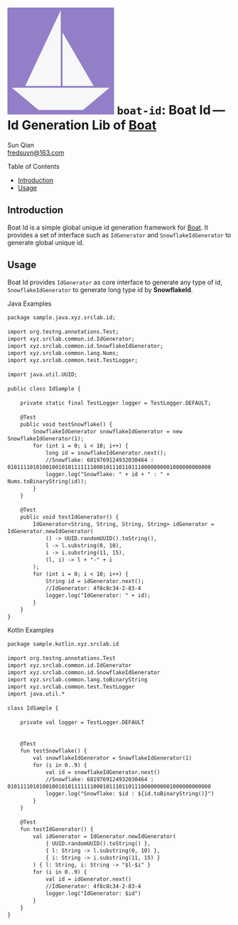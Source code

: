 # <span class="image">![Boat Id](../../logo.svg)</span> `boat-id`: Boat Id — Id Generation Lib of [Boat](../../README.md)

<span id="author" class="author">Sun Qian</span>  
<span id="email" class="email"><fredsuvn@163.com></span>  

Table of Contents

-   [Introduction](#_introduction)
-   [Usage](#_usage)

## Introduction

Boat Id is a simple global unique id generation framework for
[Boat](../../README.md). It provides a set of interface such as
`IdGenerator` and `SnowflakeIdGenerator` to generate global unique id.

## Usage

Boat Id provides `IdGenerator` as core interface to generate any type of
id, `SnowflakeIdGenerator` to generate long type id by **SnowflakeId**.

Java Examples

    package sample.java.xyz.srclab.id;

    import org.testng.annotations.Test;
    import xyz.srclab.common.id.IdGenerator;
    import xyz.srclab.common.id.SnowflakeIdGenerator;
    import xyz.srclab.common.lang.Nums;
    import xyz.srclab.common.test.TestLogger;

    import java.util.UUID;

    public class IdSample {

        private static final TestLogger logger = TestLogger.DEFAULT;

        @Test
        public void testSnowflake() {
            SnowflakeIdGenerator snowflakeIdGenerator = new SnowflakeIdGenerator(1);
            for (int i = 0; i < 10; i++) {
                long id = snowflakeIdGenerator.next();
                //Snowflake: 6819769124932030464 : 0101111010100100101011111110001011101101110000000001000000000000
                logger.log("Snowflake: " + id + " : " + Nums.toBinaryString(id));
            }
        }

        @Test
        public void testIdGenerator() {
            IdGenerator<String, String, String, String> idGenerator = IdGenerator.newIdGenerator(
                () -> UUID.randomUUID().toString(),
                l -> l.substring(0, 10),
                i -> i.substring(11, 15),
                (l, i) -> l + "-" + i
            );
            for (int i = 0; i < 10; i++) {
                String id = idGenerator.next();
                //IdGenerator: 4f8c8c34-2-83-4
                logger.log("IdGenerator: " + id);
            }
        }
    }

Kotlin Examples

    package sample.kotlin.xyz.srclab.id

    import org.testng.annotations.Test
    import xyz.srclab.common.id.IdGenerator
    import xyz.srclab.common.id.SnowflakeIdGenerator
    import xyz.srclab.common.lang.toBinaryString
    import xyz.srclab.common.test.TestLogger
    import java.util.*

    class IdSample {

        private val logger = TestLogger.DEFAULT


        @Test
        fun testSnowflake() {
            val snowflakeIdGenerator = SnowflakeIdGenerator(1)
            for (i in 0..9) {
                val id = snowflakeIdGenerator.next()
                //Snowflake: 6819769124932030464 : 0101111010100100101011111110001011101101110000000001000000000000
                logger.log("Snowflake: $id : ${id.toBinaryString()}")
            }
        }

        @Test
        fun testIdGenerator() {
            val idGenerator = IdGenerator.newIdGenerator(
                { UUID.randomUUID().toString() },
                { l: String -> l.substring(0, 10) },
                { i: String -> i.substring(11, 15) }
            ) { l: String, i: String -> "$l-$i" }
            for (i in 0..9) {
                val id = idGenerator.next()
                //IdGenerator: 4f8c8c34-2-83-4
                logger.log("IdGenerator: $id")
            }
        }
    }
